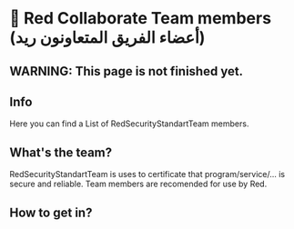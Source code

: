 ![]()

# 👑 Red Collaborate Team members (أعضاء الفريق المتعاونون ريد)

## WARNING: This page is not finished yet.

## Info

Here you can find a List of RedSecurityStandartTeam members.

## What's the team?

RedSecurityStandartTeam is uses to certificate that program/service/... is secure and reliable. Team members are recomended for use by Red.

## How to get in?
